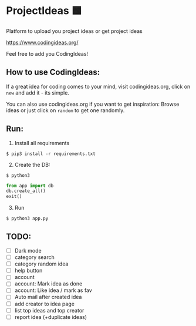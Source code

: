 # ProjectIdeas 🟩
Platform to upload you project ideas or get project ideas

https://www.codingideas.org/

Feel free to add you CodingIdeas!

## How to use CodingIdeas:
If a great idea for coding comes to your mind, visit codingideas.org, click on `new` and add it - its simple.

You can also use codingideas.org if you want to get inspiration: Browse ideas or just click on `random` to get one randomly.

## Run:
1. Install all requirements
```console
$ pip3 install -r requirements.txt
```

2. Create the DB:
```console
$ python3
```
```python
from app import db
db.create_all()
exit()
```

3. Run
```console
$ python3 app.py
```

## TODO:
- [ ] Dark mode
- [ ] category search
- [ ] category random idea
- [ ] help button
- [ ] account
- [ ] account: Mark idea as done
- [ ] account: Like idea / mark as fav
- [ ] Auto mail after created idea
- [ ] add creator to idea page
- [ ] list top ideas and top creator
- [ ] report idea (+duplicate ideas)
